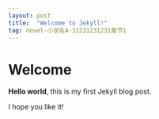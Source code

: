 ```yaml
---
layout: post
title:  "Welcome to Jekyll!"
tag: novel-小说名A-31231231231章节1
---
```


# Welcome

**Hello world**, this is my first Jekyll blog post.

I hope you like it!
